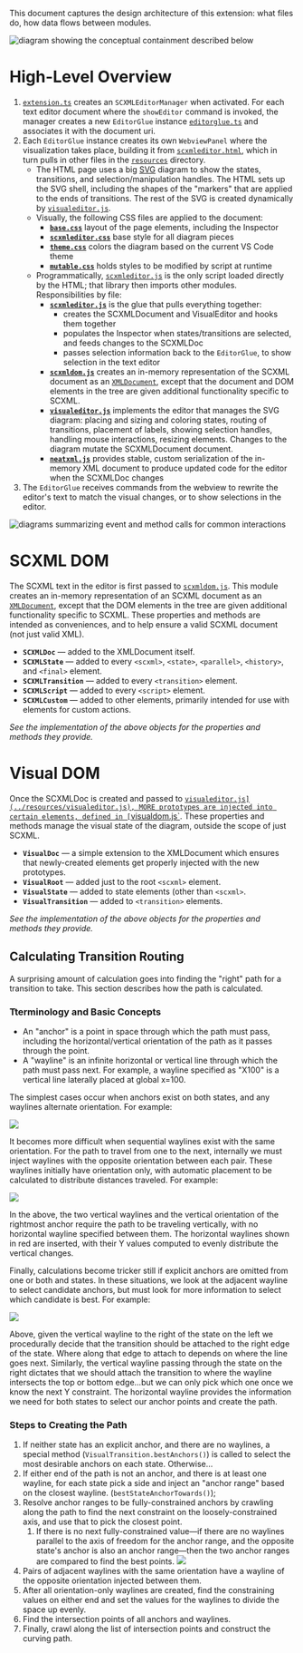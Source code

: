 This document captures the design architecture of this extension: what files do, how data flows
between modules.

![diagram showing the conceptual containment described below](conceptual-containment.png)

# High-Level Overview

1. [`extension.ts`](../src/extension.ts) creates an `SCXMLEditorManager` when activated.
   For each text editor document where the `showEditor` command is invoked, the manager
   creates a new `EditorGlue` instance [`editorglue.ts`](../src/editorglue.ts) and associates
   it with the document uri.
2. Each `EditorGlue` instance creates its own `WebviewPanel` where the visualization takes place,
   building it from [`scxmleditor.html`](../resources/scxmleditor.html), which in turn pulls
   in other files in the [`resources`](../resources) directory.
   * The HTML page uses a big [SVG](https://developer.mozilla.org/en-US/docs/Web/SVG) diagram to
     show the states, transitions, and selection/manipulation handles. The HTML sets up the SVG
     shell, including the shapes of the "markers" that are applied to the ends of transitions.
     The rest of the SVG is created dynamically by [`visualeditor.js`](../resources/visualeditor.js).
   * Visually, the following CSS files are applied to the document:
     * **[`base.css`](../resources/base.css)** layout of the page elements, including the Inspector
     * **[`scxmleditor.css`](../resources/scxmleditor.css)** base style for all diagram pieces
     * **[`theme.css`](../resources/theme.css)** colors the diagram based on the current VS Code theme
     * **[`mutable.css`](../resources/theme.css)** holds styles to be modified by script at runtime
   * Programmatically, [`scxmleditor.js`](../resources/scxmleditor.js) is the only script loaded directly
     by the HTML; that library then imports other modules. Responsibilities by file:
     * **[`scxmleditor.js`](../resources/scxmleditor.js)** is the glue that pulls everything together:
       * creates the SCXMLDocument and VisualEditor and hooks them together
       * populates the Inspector when states/transitions are selected, and feeds changes to the SCXMLDoc
       * passes selection information back to the `EditorGlue`, to show selection in the text editor
     * **[`scxmldom.js`](../resources/scxmldom.js)** creates an in-memory representation of the SCXML
       document as an [`XMLDocument`](https://developer.mozilla.org/en-US/docs/Web/API/XMLDocument),
       except that the document and DOM elements in the tree are given additional functionality
       specific to SCXML.
     * **[`visualeditor.js`](../resources/visualeditor.js)** implements the editor that manages the SVG
       diagram: placing and sizing and coloring states, routing of transitions, placement
       of labels, showing selection handles, handling mouse interactions, resizing elements.
       Changes to the diagram mutate the SCXMLDocument document.
     * **[`neatxml.js`](../resources/neatxml.js)** provides stable, custom serialization of the in-memory
       XML document to produce updated code for the editor when the SCXMLDoc changes
3. The `EditorGlue` receives commands from the webview to rewrite the editor's text to match the
   visual changes, or to show selections in the editor.

![diagrams summarizing event and method calls for common interactions](sequence-diagrams.png)


# SCXML DOM

The SCXML text in the editor is first passed to [`scxmldom.js`](../resources/scxmldom.js).
This module creates an in-memory representation of an SCXML document as an
[`XMLDocument`](https://developer.mozilla.org/en-US/docs/Web/API/XMLDocument), except that the DOM
elements in the tree are given additional functionality specific to SCXML.
These properties and methods are intended as conveniences, and to help ensure a valid SCXML document
(not just valid XML).

* **`SCXMLDoc`** — added to the XMLDocument itself.
* **`SCXMLState`** — added to every `<scxml>`, `<state>`, `<parallel>`, `<history>`, and `<final>` element.
* **`SCXMLTransition`** — added to every `<transition>` element.
* **`SCXMLScript`** — added to every `<script>` element.
* **`SCXMLCustom`** — added to other elements, primarily intended for use with elements for custom actions.

_See the implementation of the above objects for the properties and methods they provide._


# Visual DOM

Once the SCXMLDoc is created and passed to [`visualeditor.js](../resources/visualeditor.js),
MORE prototypes are injected into certain elements, defined in [`visualdom.js`](../resources/visualdom.js).
These properties and methods manage the visual state of the diagram, outside the scope of just SCXML.

* **`VisualDoc`** — a simple extension to the XMLDocument which ensures that newly-created elements
  get properly injected with the new prototypes.
* **`VisualRoot`** — added just to the root `<scxml>` element.
* **`VisualState`** — added to state elements (other than `<scxml>`.
* **`VisualTransition`** — added to `<transition>` elements.

_See the implementation of the above objects for the properties and methods they provide._

## Calculating Transition Routing

A surprising amount of calculation goes into finding the "right" path for a transition to take.
This section describes how the path is calculated.

### Tterminology and Basic Concepts

* An "anchor" is a point in space through which the path must pass, including the horizontal/vertical
  orientation of the path as it passes through the point.
* A "wayline" is an infinite horizontal or vertical line through which the path must pass next.
  For example, a wayline specified as "X100" is a vertical line laterally placed at global x=100.

The simplest cases occur when anchors exist on both states, and any waylines alternate orientation.
For example:

![](archtitecture-transitionpath-1.png)

It becomes more difficult when sequential waylines exist with the same orientation.
For the path to travel from one to the next, internally we must inject waylines with the opposite
orientation between each pair. These waylines initially have orientation only,
with automatic placement to be calculated to distribute distances traveled. For example:

![](archtitecture-transitionpath-2.png)

In the above, the two vertical waylines and the vertical orientation of the rightmost anchor require
the path to be traveling vertically, with no horizontal wayline specified between them. The horizontal
waylines shown in red are inserted, with their Y values computed to evenly distribute the vertical
changes.

Finally, calculations become tricker still if explicit anchors are omitted from one or both and states.
In these situations, we look at the adjacent wayline to select candidate anchors, but must look for
more information to select which candidate is best. For example:

![](archtitecture-transitionpath-3.png)

Above, given the vertical wayline to the right of the state on the left we procedurally decide that
the transition should be attached to the right edge of the state. Where along that edge to attach to
depends on where the line goes next. Similarly, the vertical wayline passing through the state on the
right dictates that we should attach the transition to where the wayline intersects the top or bottom
edge…but we can only pick which one once we know the next Y constraint. The horizontal wayline provides
the information we need for both states to select our anchor points and create the path.

### Steps to Creating the Path

1. If neither state has an explicit anchor, and there are no waylines, a special method
   (`VisualTransition.bestAnchors()`) is called to select the most desirable anchors on each state.
   Otherwise…
2. If either end of the path is not an anchor, and there is at least one wayline, for each state pick a
   side and inject an "anchor range" based on the closest wayline. (`bestStateAnchorTowards()`);
3. Resolve anchor ranges to be fully-constrained anchors by crawling along the path to find the next
   constraint on the loosely-constrained axis, and use that to pick the closest point.
   1. If there is no next fully-constrained value—if there are no waylines parallel to the axis of
      freedom for the anchor range, and the opposite state's anchor is also an anchor range—then
      the two anchor ranges are compared to find the best points.
      ![](archtitecture-transitionpath-4.png)
4. Pairs of adjacent waylines with the same orientation have a wayline of the opposite orientation
   injected between them.
5. After all orientation-only waylines are created, find the constraining values on either end and set
   the values for the waylines to divide the space up evenly.
6. Find the intersection points of all anchors and waylines.
7. Finally, crawl along the list of intersection points and construct the curving path.